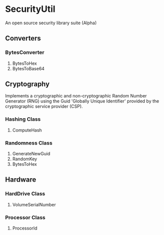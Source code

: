 # SecurityUtil
An open source security library suite (Alpha)

## Converters
### BytesConverter
1. BytesToHex
2. BytesToBase64

## Cryptography
Implements a cryptographic and non-cryptographic Random Number Generator (RNG) using the Guid 'Globally Unique Identifier' provided by the cryptographic service provider (CSP).

### Hashing Class
1. ComputeHash

### Randomness Class
1. GenerateNewGuid
2. RandomKey
3. BytesToHex

## Hardware
### HardDrive Class
1. VolumeSerialNumber

### Processor Class
1. ProcessorId
